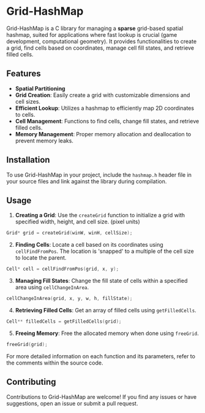 # Grid-HashMap

Grid-HashMap is a C library for managing a **sparse** grid-based spatial hashmap, suited for applications where fast lookup is crucial (game development, computational geometry). It provides functionalities to create a grid, find cells based on coordinates, manage cell fill states, and retrieve filled cells.

## Features

- **Spatial Partitioning**
- **Grid Creation**: Easily create a grid with customizable dimensions and cell sizes.
- **Efficient Lookup**: Utilizes a hashmap to efficiently map 2D coordinates to cells.
- **Cell Management**: Functions to find cells, change fill states, and retrieve filled cells.
- **Memory Management**: Proper memory allocation and deallocation to prevent memory leaks.

## Installation

To use Grid-HashMap in your project, include the `hashmap.h` header file in your source files and link against the library during compilation.

## Usage

1. **Creating a Grid**: Use the `createGrid` function to initialize a grid with specified width, height, and cell size. (pixel units)

```c
Grid* grid = createGrid(winW, winH, cellSize);
```

2. **Finding Cells**: Locate a cell based on its coordinates using `cellFindFromPos`. The location is 'snapped' to a multiple of the cell size to locate the parent.

```c
Cell* cell = cellFindFromPos(grid, x, y);
```

3. **Managing Fill States**: Change the fill state of cells within a specified area using `cellChangeInArea`.

```c
cellChangeInArea(grid, x, y, w, h, fillState);
```

4. **Retrieving Filled Cells**: Get an array of filled cells using `getFilledCells`.

```c
Cell** filledCells = getFilledCells(grid);
```

5. **Freeing Memory**: Free the allocated memory when done using `freeGrid`.

```c
freeGrid(grid);
```

For more detailed information on each function and its parameters, refer to the comments within the source code.

## Contributing

Contributions to Grid-HashMap are welcome! If you find any issues or have suggestions, open an issue or submit a pull request.
